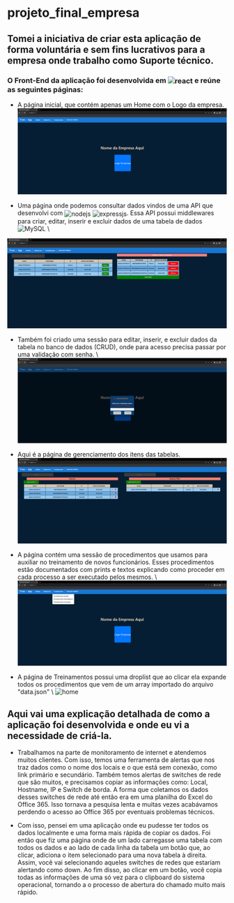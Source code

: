 # projeto_final_empresa

## Tomei a iniciativa de criar esta aplicação de forma voluntária e sem fins lucrativos para a empresa onde trabalho como Suporte técnico.

### O Front-End da aplicação foi desenvolvida em <img align="center" alt="react" src="https://img.shields.io/badge/React-20232A?style=for-the-badge&logo=react&logoColor=61DAFB"/> e reúne as seguintes páginas:

- A página inicial, que contém apenas um Home com o Logo da empresa.
![home](/imagesApp/app01.png)

- Uma página onde podemos consultar dados vindos de uma API que desenvolvi com <img align="center" alt="nodejs" src="https://img.shields.io/badge/Node.js-43853D?style=for-the-badge&logo=node.js&logoColor=white"/>
<img align="center" alt="expressjs" src="https://img.shields.io/badge/Express.js-404D59?style=for-the-badge"/>.
Essa API possui middlewares para criar, editar, inserir e excluir dados de uma tabela de dados ![MySQL](https://img.shields.io/badge/mysql-%2300f.svg?style=for-the-badge&logo=mysql&logoColor=white) \\

![home](/imagesApp/app02.png)

- Também foi criado uma sessão para editar, inserir, e excluir dados da tabela no banco de dados (CRUD), onde para acesso precisa passar por uma validação com senha. \\
  ![home](/imagesApp/app03.png)

- Aqui é a página de gerenciamento dos itens das tabelas. \
![home](/imagesApp/app04.png)


- A página contém uma sessão de procedimentos que usamos para auxiliar no treinamento de novos funcionários. Esses procedimentos estão documentados com prints e textos explicando como proceder em cada processo a ser executado pelos mesmos. \\
   ![home](/imagesApp/app-02-01.png)

- A página de Treinamentos possui uma droplist que ao clicar ela expande todos os procedimentos que vem de um array importado do arquivo "data.json" \\
  ![home](/imagesApp/app-05.png)


## Aqui vai uma explicação detalhada de como a aplicação foi desenvolvida e onde eu vi a necessidade de criá-la.
 - Trabalhamos na parte de monitoramento de internet e atendemos muitos clientes. Com isso, temos uma ferramenta de alertas que nos traz dados como o nome dos locais e o que está sem conexão, como link primário e secundário. Também temos alertas de switches de rede que são muitos, e precisamos copiar as informações como: Local, Hostname, IP e Switch de borda. A forma 
   que coletamos os dados desses switches de rede até então era em uma planilha do Excel do Office 365. Isso tornava a pesquisa lenta e muitas vezes acabávamos perdendo o acesso ao Office 365 por eventuais problemas técnicos.

 - Com isso, pensei em uma aplicação onde eu pudesse ter todos os dados localmente e uma forma mais rápida de copiar os dados. Foi então que fiz uma página onde de um lado carregasse uma tabela com todos os dados e ao lado de cada linha da tabela um botão que, ao clicar, adiciona o item selecionado para uma nova tabela à direita. Assim, você vai selecionando aqueles 
   switches de redes que estariam alertando como down. Ao fim disso, ao clicar em um botão, você copia todas as informações de uma só vez para o clipboard do sistema operacional, tornando a o processo de abertura do chamado muito mais rápido.
